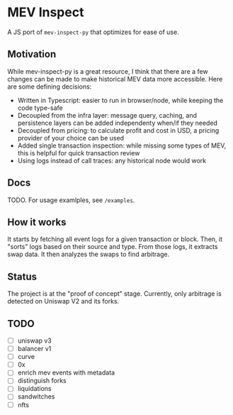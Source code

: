 # MEV Inspect

A JS port of `mev-inspect-py` that optimizes for ease of use.

## Motivation

While mev-inspect-py is a great resource, I think that there are a few changes can be made to make historical MEV data more accessible. Here are some defining decisions:

* Written in Typescript: easier to run in browser/node, while keeping the code type-safe
* Decoupled from the infra layer: message query, caching, and persistence layers can be added independenty when/if they needed
* Decoupled from pricing: to calculate profit and cost in USD, a pricing provider of your choice can be used
* Added single transaction inspection: while missing some types of MEV, this is helpful for quick transaction review
* Using logs instead of call traces: any historical node would work

## Docs

TODO. For usage examlples, see `/examples`.

## How it works

It starts by fetching all event logs for a given transaction or block. Then, it "sorts" logs based on their source and type. From those logs, it extracts swap data. It then analyzes the swaps to find arbitrage.

## Status

The project is at the "proof of concept" stage. Currently, only arbitrage is detected on Uniswap V2 and its forks.

## TODO

- [ ] uniswap v3
- [ ] balancer v1
- [ ] curve
- [ ] 0x
- [ ] enrich mev events with metadata
- [ ] distinguish forks
- [ ] liquidations
- [ ] sandwitches
- [ ] nfts
